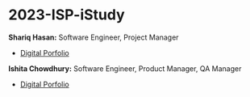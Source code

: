 # 2023-ISP-iStudy

**Shariq Hasan:** Software Engineer, Project Manager
- [Digital Porfolio](https://shariq-h.github.io/)


**Ishita Chowdhury:** Software Engineer, Product Manager, QA Manager
- [Digital Porfolio](https://www.codermerlin.com/users/ishita-chowdhury/Digital%20Portfolio/index.html)
